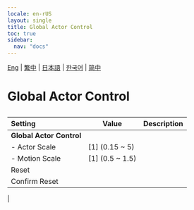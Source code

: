 ```yaml
---
locale: en-rUS
layout: single
title: Global Actor Control
toc: true
sidebar:
  nav: "docs"
---
```

[Eng](/dancexr/menu/2025.4/actors/global_actor_control.md) | [繁中](/tw/dancexr/menu/2025.4/actors/global_actor_control.md) | [日本語](/jp/dancexr/menu/2025.4/actors/global_actor_control.md) | [한국어](/kr/dancexr/menu/2025.4/actors/global_actor_control.md) | [简中](/zh/dancexr/menu/2025.4/actors/global_actor_control.md)
# Global Actor Control
## 
| Setting | Value | Description |
| :--- | --- | :--- |
|**Global Actor Control** | | 
|- Actor Scale| [1] (0.15 ~ 5) | 
|- Motion Scale| [1] (0.5 ~ 1.5) | 
| Reset || 
| Confirm Reset || 
|
